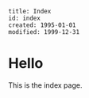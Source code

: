```page_info
title: Index
id: index
created: 1995-01-01
modified: 1999-12-31
```

# Hello

This is the index page.
